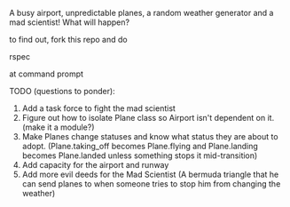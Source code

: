 A busy airport, unpredictable planes, a random weather generator and a mad scientist! What will happen? 

to find out, fork this repo and do

rspec

at command prompt

TODO (questions to ponder): 
1. Add a task force to fight the mad scientist
2. Figure out how to isolate Plane class so Airport isn't dependent on it. (make it a module?)
3. Make Planes change statuses and know what status they are about to adopt. (Plane.taking_off becomes Plane.flying and Plane.landing becomes Plane.landed unless something stops it mid-transition)
4. Add capacity for the airport and runway
5. Add more evil deeds for the Mad Scientist (A bermuda triangle that he can send planes to when someone tries to stop him from changing the weather)


